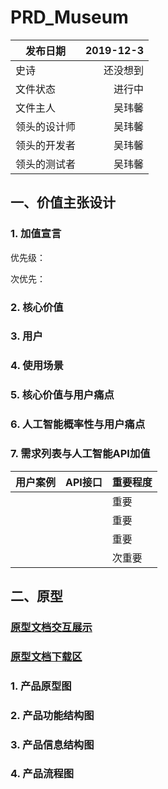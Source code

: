 # PRD_Museum
| 发布日期 | 2019-12-3 |
| --------   | -----:  |
| 史诗 | 还没想到 | 
| 文件状态 | 进行中 | 
| 文件主人 | 吴玮馨 | 
| 领头的设计师  | 吴玮馨 | 
| 领头的开发者  | 吴玮馨 | 
| 领头的测试者  | 吴玮馨 | 

## 一、价值主张设计
### 1. 加值宣言


优先级：

次优先：

### 2. 核心价值


### 3. 用户

### 4. 使用场景


### 5. 核心价值与用户痛点


### 6. 人工智能概率性与用户痛点
#### 

#### 


#### 
### 7. 需求列表与人工智能API加值
| 用户案例	| API接口	| 重要程度 |
| -- | -- | -- |
|  	|  	| 重要 |
|  	|  	| 重要 |
| 	| 	| 重要 |
| 	| 	| 次重要 |

## 二、原型

### [原型文档交互展示]()
### [原型文档下载区]()

### 1. 产品原型图

### 2. 产品功能结构图


### 3. 产品信息结构图


### 4. 产品流程图

